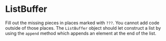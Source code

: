 ListBuffer
==========

Fill out the missing pieces in places marked with `???`. You cannot
add code outside of those places. The `ListBuffer` object should let
construct a list by using the `append` method which appends an element
at the end of the list.
